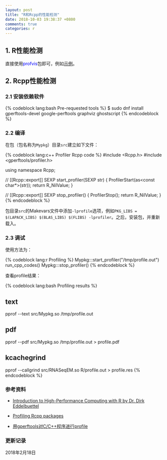 ```yaml
---
layout: post
title: "R和Rcpp的性能检测"
date: 2018-10-03 19:38:37 +0800
comments: true
categories: r
---
```


## 1. R性能检测 ##

直接使用<span style="color: blue">profvis</span>包即可，例如[示例](https://rstudio.github.io/profvis/)。

## 2. Rcpp性能检测 ##

### 2.1 安装依赖软件 ###

{% codeblock lang:bash Pre-requested tools %}
$ sudo dnf install gperftools-devel google-perftools graphviz ghostscript
{% endcodeblock %} 

<!--more-->

### 2.2 编译 ###

在包（包名称为`Mypkg`）目录`src`建立如下文件：

{% codeblock lang:c++ Profiler Rcpp code %}
#include <Rcpp.h>
#include <gperftools/profiler.h>

using namespace Rcpp;

// [[Rcpp::export]]
SEXP start_profiler(SEXP str) {
  ProfilerStart(as<const char*>(str));
  return R_NilValue;
}

// [[Rcpp::export]]
SEXP stop_profiler() {
  ProfilerStop();
  return R_NilValue;
}
{% endcodeblock %} 

包目录`src`的Makevars文件中添加`-lprofile`选项，例如`PKG_LIBS = $(LAPACK_LIBS) $(BLAS_LIBS) $(FLIBS) -lprofiler`。之后，安装包，并重新载入。

### 2.3 调试 ###

使用方法为：

{% codeblock lang:r Profiling %}
Mypkg:::start_profiler("/tmp/profile.out")
run_cpp_codes()
Mypkg:::stop_profiler()
{% endcodeblock %} 

查看profile结果：

{% codeblock lang:bash Profiling results %}
## text
pprof --text src/Mypkg.so /tmp/profile.out

## pdf
pprof --pdf src/Mypkg.so /tmp/profile.out > profile.pdf

## kcachegrind
pprof --callgrind src/RNASeqEM.so R/profile.out > profile.res
{% endcodeblock %} 



### <a id="Ref">参考资料</a> ###

*  [Introduction to High-Performance Computing with R by Dr. Dirk Eddelbuettel](https://arxiv.org/abs/1104.3889)

* [Profiling Rcpp packages](https://minimallysufficient.github.io/r%20programming%20cpp/2018/02/16/profiling-rcpp-packages.html)

* [用gperftools对C/C++程序进行profile](https://airekans.github.io/cpp/2014/07/04/gperftools-profile)

### 更新记录 ###

2018年2月18日
